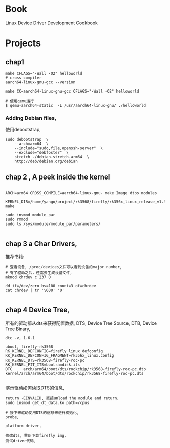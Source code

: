 # Book
Linux Device Driver Development Cookbook

# Projects
## chap1

```shell
make CFLAGS="-Wall -O2" helloworld
# cross compiler
aarch64-linux-gnu-gcc --version

make CC=aarch64-linux-gnu-gcc CFLAGS="-Wall -O2" helloworld

# 使用qemu运行 
$ qemu-aarch64-static  -L /usr/aarch64-linux-gnu/ ./helloworld

```

### Adding Debian files,
使用debootstrap,

```
sudo debootstrap  \
    --arch=arm64  \
    --include="sudo,file,openssh-server"  \
    --exclude="debfoster"  \
    stretch ./debian-stretch-arm64  \
    http://deb/debian.org/debian

```

## chap 2 , A peek inside the kernel

```

ARCH=arm64 CROSS_COMPILE=aarch64-linux-gnu- make Image dtbs modules

KERNEL_DIR=/home/yango/project/rk3568/firefly/rk356x_linux_release_v1.3.0b/rk356x_linux_release/kernel  make

sudo insmod module_par  
sudo rmmod
sudo ls /sys/module/module_par/parameters/
 
```

## chap 3 a Char Drivers,
推荐书籍: <gnulinux-rapid-embedded-programming>

```shell
# 查看设备, /proc/devices文件可以看到设备的major number, 
# 有了驱动之后，还需要生成设备文件,
mknod chrdev c 237 0

dd if=/dev/zero bs=100 count=3 of=chrdev
cat chrdev | tr '\000' '0'


```

## chap 4 Device Tree,
所有的驱动都从dts来获得配置数据, DTS, Device Tree Source, DTB, Device Tree Binary,

```
dtc -v, 1.6.1

uboot, firefly-rk3568
RK_KERNEL_DEFCONFIG=firefly_linux_defconfig
RK_KERNEL_DEFCONFIG_FRAGMENT=rk356x_linux.config
RK_KERNEL_DTS=rk3568-firefly-roc-pc
RK_KERNEL_FIT_ITS=bootramdisk.its
DTC     arch/arm64/boot/dts/rockchip/rk3568-firefly-roc-pc.dtb
kernel/arch/arm64/boot/dts/rockchip/rk3568-firefly-roc-pc.dts


```

演示驱动如何读取DTS的信息,
```shell
return -EINVALID, 直接unload the module and return, 
sudo insmod get_dt_data.ko path=/cpus

# 接下来驱动使用DTS的信息来进行初始化,
probe,

platform driver, 

修改dts, 重新下载firefly img,
测试driver代码, 


```



